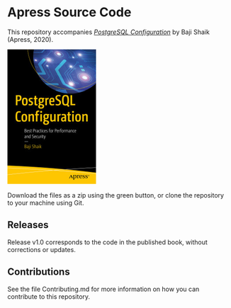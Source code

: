 # Apress Source Code

This repository accompanies [*PostgreSQL Configuration*](https://www.apress.com/9781484256626) by Baji Shaik (Apress, 2020).

[comment]: #cover
![Cover image](9781484256626.jpg)

Download the files as a zip using the green button, or clone the repository to your machine using Git.

## Releases

Release v1.0 corresponds to the code in the published book, without corrections or updates.

## Contributions

See the file Contributing.md for more information on how you can contribute to this repository.